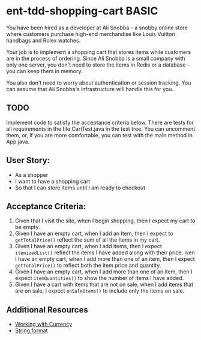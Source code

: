 # ent-tdd-shopping-cart BASIC

You have been hired as a developer at Ali Snobba - a snobby online store where customers purchase high-end merchandise like Louis Vuitton handbags and Rolex watches.

Your job is to implement a shopping cart that stores items while customers are in the process of ordering. Since Ali Snobba is a small company with only one server, you don't need to store the items in Redis or a database - you can keep them in memory.

You also don't need to worry about authentication or session tracking. You can assume that Ali Snobba's infrastructure will handle this for you.


## TODO
Implement code to satisfy the acceptance criteria below.  There are tests for all requirements in the file CartTest.java 
in the test tree.  You can uncomment them, or, if you are more comfortable, you can test with the main method in App.java.

## User Story:

- As a shopper
- I want to have a shopping cart
- So that I can store items until I am ready to checkout

## Acceptance Criteria:

1. Given that I visit the site, when I begin shopping, then I expect my cart to be empty.
1. Given I have an empty cart, when I add an Item, then I expect to `getTotalPrice()` reflect the sum of all the Items in my cart.
1. Given I have an empty cart, when I add items, then I expect `itemizedList()` reflect the items I have added along with their price. iven I have an empty cart, when I add more than one of an item, then I expect `getTotalPrice()` to reflect both the item price and quantity.
1. Given I have an empty cart, when I add more than one of an item, then I expect `itemQuantities()` to show the number of items I have added.
1. Given I have a cart with items that are not on sale, when I add items that are on sale, I expect `onSaleItems()` to include only the items on sale.

## Additional Resources
- [Working with Currency](http://vanillajava.blogspot.de/2011/08/double-your-money-again.html)
- [String.format](https://dzone.com/articles/java-string-format-examples)
 
